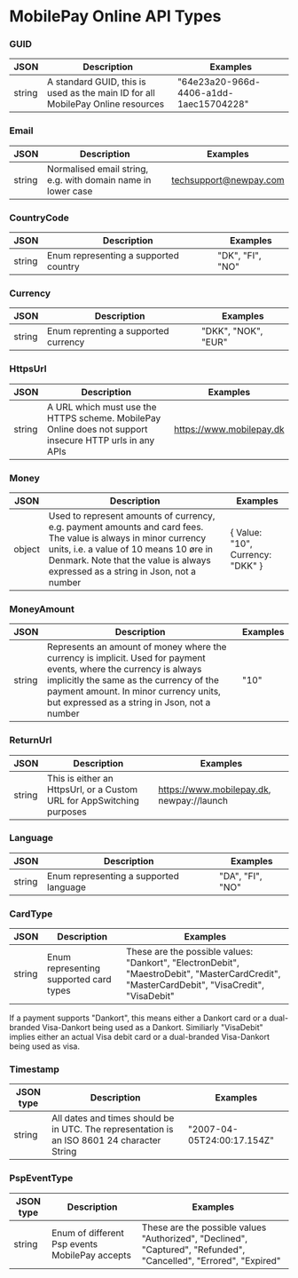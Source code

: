 # MobilePay Online API Types

### GUID

JSON | Description | Examples
----------- | --------- | -------
string | A standard GUID, this is used as the main ID for all MobilePay Online resources | "64e23a20-966d-4406-a1dd-1aec15704228"

### Email

JSON | Description | Examples
----------- | --------- | -------
string | Normalised email string, e.g. with domain name in lower case | techsupport@newpay.com

### CountryCode

JSON | Description | Examples
----------- | --------- | -------
string | Enum representing a supported country | "DK", "FI", "NO"

### Currency

JSON | Description | Examples
----------- | --------- | -------
string | Enum reprenting a supported currency | "DKK", "NOK", "EUR"

### HttpsUrl

JSON | Description | Examples
----------- | --------- | -------
string | A URL which must use the HTTPS scheme. MobilePay Online does not support insecure HTTP urls in any APIs | https://www.mobilepay.dk

### Money

JSON | Description | Examples
----------- | --------- | -------
object | Used to represent amounts of currency, e.g. payment amounts and card fees. The value is always in minor currency units, i.e. a value of 10 means 10 øre in Denmark. Note that the value is always expressed as a string in Json, not a number | { Value: "10", Currency: "DKK" }

### MoneyAmount
JSON | Description | Examples
----------- | --------- | -------
string | Represents an amount of money where the currency is implicit. Used for payment events, where the currency is always implicitly the same as the currency of the payment amount. In minor currency units, but expressed as a string in Json, not a number | "10" 


### ReturnUrl

JSON | Description | Examples
----------- | --------- | -------
string | This is either an HttpsUrl, or a Custom URL for AppSwitching purposes | https://www.mobilepay.dk, newpay://launch

### Language

JSON | Description | Examples
----------- | --------- | -------
string | Enum representing a supported language | "DA", "FI", "NO"

### CardType

JSON | Description | Examples
----------- | --------- | -------
string | Enum representing supported card types | These are the possible values: "Dankort", "ElectronDebit", "MaestroDebit", "MasterCardCredit", "MasterCardDebit", "VisaCredit", "VisaDebit"

If a payment supports "Dankort", this means either a Dankort card or a dual-branded Visa-Dankort being used as a Dankort. Similiarly "VisaDebit" implies either an actual Visa debit card or a dual-branded Visa-Dankort being used as visa.

### Timestamp

JSON type | Description | Examples
----------- | --------- | -------
string | All dates and times should be in UTC. The representation is an ISO 8601 24 character String | "2007-04-05T24:00:17.154Z"

### PspEventType

JSON type | Description | Examples
----------- | --------- | -------
string | Enum of different Psp events MobilePay accepts | These are the possible values "Authorized", "Declined", "Captured", "Refunded", "Cancelled", "Errored", "Expired"
